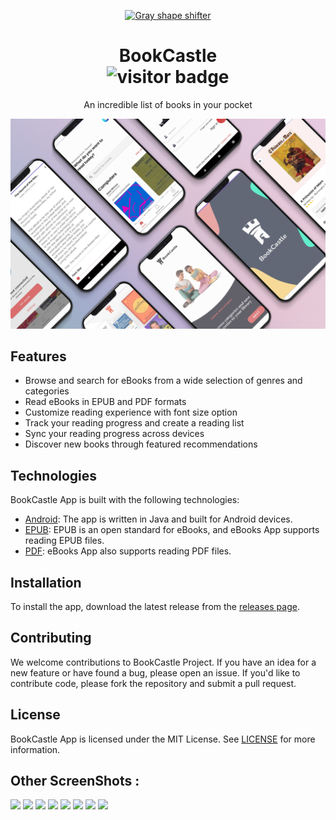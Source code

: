 
<p align="center"><a href="https://github.com/mourabitiy/BookCastle-Android-APP"><img src="https://user-images.githubusercontent.com/65322052/208295606-45d534e5-7808-4efc-8acf-38e84fa3d880.PNG" alt="Gray shape shifter" height="60"/></a></p>
<h1 align="center">BookCastle <br/><img src="https://visitor-badge.glitch.me/badge?page_id=mourabitiy.book_caslte" alt="visitor badge"/></h1>
<p align="center">An incredible list of books in your pocket</p>

![BookCastle App Screenshot](/banner.jpg)

## Features

- Browse and search for eBooks from a wide selection of genres and categories
- Read eBooks in EPUB and PDF formats
- Customize reading experience with font size option
- Track your reading progress and create a reading list
- Sync your reading progress across devices
- Discover new books through featured recommendations

## Technologies

BookCastle App is built with the following technologies:

- [Android](https://developer.android.com/): The app is written in Java and built for Android devices.
- [EPUB](https://www.idpf.org/epub): EPUB is an open standard for eBooks, and eBooks App supports reading EPUB files.
- [PDF](https://www.adobe.com/products/pdf.html): eBooks App also supports reading PDF files.

## Installation

To install the app, download the latest release from the [releases page](https://github.com/mourabitiy/BookCastle-Android-APP/releases).

## Contributing

We welcome contributions to BookCastle Project. If you have an idea for a new feature or have found a bug, please open an issue. If you'd like to contribute code, please fork the repository and submit a pull request.

## License

BookCastle App is licensed under the MIT License. See [LICENSE](LICENSE) for more information.

## Other ScreenShots : 
<img src="https://user-images.githubusercontent.com/65322052/208295057-23c4fe5c-f481-445d-8e8c-92c5ac4e2004.png"></img> <img src="https://user-images.githubusercontent.com/65322052/208295062-16bdca65-db3f-4170-8b66-104ab74923c3.png"></img> <img src="https://user-images.githubusercontent.com/65322052/208295172-cd60976d-eda9-45ca-9301-272d98c5664c.png" width="45%"></img> <img src="https://user-images.githubusercontent.com/65322052/208295191-f7e8e037-3461-410f-a7d0-80e8cd478f73.png" width="45%"></img> <img src="https://user-images.githubusercontent.com/65322052/208295207-7910b3d4-1bed-4faf-8717-f115baa74139.png" width="45%"></img> <img src="https://user-images.githubusercontent.com/65322052/208295228-b8d69d6b-881d-40ee-9e25-16ccd3198a25.png" width="45%"></img> <img src="https://user-images.githubusercontent.com/65322052/208295259-b444a1ae-f41f-4a2f-b362-2e9e72ac81b0.png" width="45%"></img> <img src="https://user-images.githubusercontent.com/65322052/208295288-83477a0b-7028-4ea7-85de-64c64f4f8b4a.png" width="45%"></img> 
